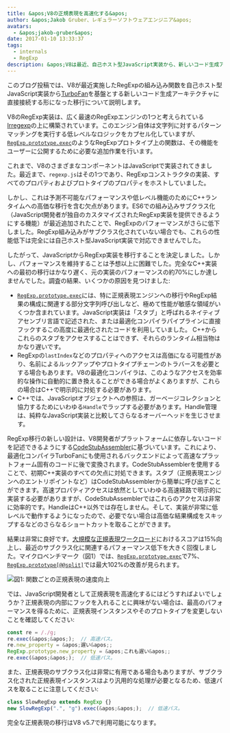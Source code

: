 ```yaml
---
title: &apos;V8の正規表現を高速化する&apos;
author: &apos;Jakob Gruber、レギュラーソフトウェアエンジニア&apos;
avatars:
  - &apos;jakob-gruber&apos;
date: 2017-01-10 13:33:37
tags:
  - internals
  - RegExp
description: &apos;V8は最近、自己ホスト型JavaScript実装から、新しいコード生成アーキテクチャ（TurboFanベース）に直接接続する形の実装にRegExpの組み込み関数を移行しました。&apos;
---
```

このブログ投稿では、V8が最近実施したRegExpの組み込み関数を自己ホスト型JavaScript実装から[TurboFan](/blog/v8-release-56)を基盤とする新しいコード生成アーキテクチャに直接接続する形になった移行について説明します。

<!--truncate-->
V8のRegExp実装は、広く最速のRegExpエンジンの1つと考えられている[Irregexp](https://blog.chromium.org/2009/02/irregexp-google-chromes-new-regexp.html)の上に構築されています。このエンジン自体は文字列に対するパターンマッチングを実行する低レベルなロジックをカプセル化していますが、[`RegExp.prototype.exec`](https://developer.mozilla.org/en-US/docs/Web/JavaScript/Reference/Global_Objects/RegExp/exec)のようなRegExpプロトタイプ上の関数は、その機能をユーザーに公開するために必要な追加作業を行います。

これまで、V8のさまざまなコンポーネントはJavaScriptで実装されてきました。最近まで、`regexp.js`はその1つであり、RegExpコンストラクタの実装、すべてのプロパティおよびプロトタイプのプロパティをホストしていました。

しかし、これは予測不可能なパフォーマンスや低レベル機能のためにC++ランタイムへの高価な移行を含む欠点があります。ES6での組み込みサブクラス化（JavaScript開発者が独自のカスタマイズされたRegExp実装を提供できるようにする機能）が最近追加されたことで、RegExpのパフォーマンスがさらに低下しました。RegExp組み込みがサブクラス化されていない場合でも、これらの性能低下は完全には自己ホスト型JavaScript実装で対応できませんでした。

したがって、JavaScriptからRegExp実装を移行することを決定しました。しかし、パフォーマンスを維持することは予想以上に困難でした。完全なC++実装への最初の移行はかなり遅く、元の実装のパフォーマンスの約70%にしか達しませんでした。調査の結果、いくつかの原因を見つけました:

- [`RegExp.prototype.exec`](https://developer.mozilla.org/en-US/docs/Web/JavaScript/Reference/Global_Objects/RegExp/exec)には、特に正規表現エンジンへの移行やRegExp結果の構成に関連する部分文字列呼び出しなど、極めて性能が敏感な領域がいくつか含まれています。JavaScript実装は「スタブ」と呼ばれるネイティブアセンブリ言語で記述された、または最適化コンパイラパイプラインに直接フックするこの高度に最適化されたコードを利用していました。 C++からこれらのスタブをアクセスすることはできず、それらのランタイム相当物はかなり遅いです。
- RegExpの`lastIndex`などのプロパティへのアクセスは高価になる可能性があり、名前によるルックアップやプロトタイプチェーンのトラバースを必要とする場合もあります。V8の最適化コンパイラは、このようなアクセスを効率的な操作に自動的に置き換えることができる場合がよくありますが、これらの場合はC++で明示的に対処する必要があります。
- C++では、JavaScriptオブジェクトへの参照は、ガーベージコレクションと協力するためにいわゆる`Handle`でラップする必要があります。Handle管理は、純粋なJavaScript実装と比較してさらなるオーバーヘッドを生じさせます。

RegExp移行の新しい設計は、V8開発者がプラットフォームに依存しないコードを記述できるようにする[CodeStubAssembler](/blog/csa)に基づいています。これにより、最適化コンパイラTurboFanにも使用されるバックエンドによって高速なプラットフォーム固有のコードに後で変換されます。CodeStubAssemblerを使用することで、初期C++実装のすべての欠点に対処できます。スタブ（正規表現エンジンへのエントリポイントなど）はCodeStubAssemblerから簡単に呼び出すことができます。高速プロパティアクセスは依然としていわゆる高速経路で明示的に実装する必要がありますが、CodeStubAssemblerではこれらのアクセスは非常に効率的です。HandleはC++以外では存在しません。そして、実装が非常に低レベルで動作するようになったので、必要でない場合は高価な結果構成をスキップするなどのさらなるショートカットを取ることができます。

結果は非常に良好です。[大規模な正規表現ワークロード](https://github.com/chromium/octane/blob/master/regexp.js)におけるスコアは15%向上し、最近のサブクラス化に関連するパフォーマンス低下を大きく回復しました。マイクロベンチマーク（図1）では、[`RegExp.prototype.exec`](https://developer.mozilla.org/en-US/docs/Web/JavaScript/Reference/Global_Objects/RegExp/exec)で7%、[`RegExp.prototype[@@split]`](https://developer.mozilla.org/en-US/docs/Web/JavaScript/Reference/Global_Objects/RegExp/@@split)では最大102%の改善が見られます。

![図1: 関数ごとの正規表現の速度向上](/_img/speeding-up-regular-expressions/perf.png)

では、JavaScript開発者として正規表現を高速化するにはどうすればよいでしょうか？正規表現の内部にフックを入れることに興味がない場合は、最高のパフォーマンスを得るために、正規表現インスタンスやそのプロトタイプを変更しないことを確認してください:

```js
const re = /./g;
re.exec(&apos;&apos;);  // 高速パス。
re.new_property = &apos;遅い&apos;;
RegExp.prototype.new_property = &apos;これも遅い&apos;;
re.exec(&apos;&apos;);  // 低速パス。
```

また、正規表現のサブクラス化は非常に有用である場合もありますが、サブクラス化された正規表現インスタンスはより汎用的な処理が必要となるため、低速パスを取ることに注意してください:

```js
class SlowRegExp extends RegExp {}
new SlowRegExp(".", "g").exec(&apos;&apos;);  // 低速パス。
```

完全な正規表現の移行はV8 v5.7で利用可能になります。
